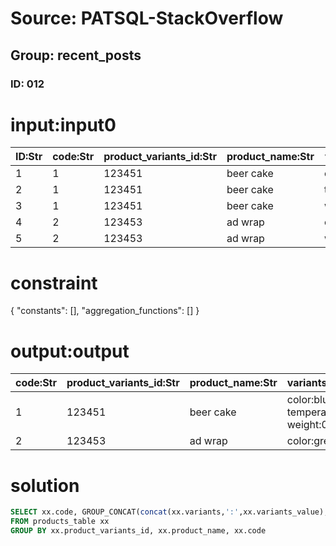 # Source: PATSQL-StackOverflow
## Group: recent_posts
### ID: 012

# input:input0

| ID:Str | code:Str | product_variants_id:Str | product_name:Str | variants:Str | variants_value:Str |
|---|---|---|---|---|---|
| 1 | 1 | 123451 | beer cake | color | blue |
| 2 | 1 | 123451 | beer cake | temperature | cold |
| 3 | 1 | 123451 | beer cake | weight | 0.5 |
| 4 | 2 | 123453 | ad wrap | color | green |
| 5 | 2 | 123453 | ad wrap | weight | 1 |

# constraint

{
  "constants": [],
  "aggregation_functions": []
}

# output:output

| code:Str | product_variants_id:Str | product_name:Str | variants_and_values:Str |
|---|---|---|---|
| 1 | 123451 | beer cake | color:blue, temperature:hot, weight:0.5 |
| 2 | 123453 | ad wrap | color:green, weight:1 |

# solution

```sql
SELECT xx.code, GROUP_CONCAT(concat(xx.variants,':',xx.variants_value), ', ') AS variants_and_values, xx.product_name, xx.product_variants_id
FROM products_table xx
GROUP BY xx.product_variants_id, xx.product_name, xx.code
```
